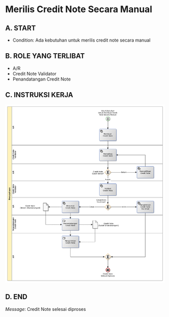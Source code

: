 # Merilis Credit Note Secara Manual

## <a name="input">A. START</a>

* Condition: Ada kebutuhan untuk merilis credit note secara manual

## <a name="role">B. ROLE YANG TERLIBAT</a>

* A/R
* Credit Note Validator
* Penandatangan Credit Note

## <a name="instruksi">C. INSTRUKSI KERJA</a>

![](../img/membuat-credit-note-manual.png)

## <a name="input">D. END</a>

*Message*: Credit Note selesai diproses
